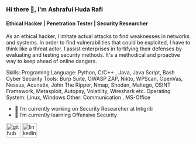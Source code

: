 ### Hi there 👋, I'm Ashraful Huda Rafi
#### Ethical Hacker | Penetration Tester | Security Researcher
As an ethical hacker, I imitate actual attacks to find weaknesses in networks and systems. In order to find vulnerabilities that could be exploited, I have to think like a threat actor. I assist enterprises in fortifying their defenses by evaluating and testing security methods. It's a methodical and proactive way to keep ahead of online dangers.

Skills: Programing Language: Python, C/C++ , Java, Java Script, Bash  Cyber Security Tools: Burp Suite, OWASP ZAP, Nikto, WPScan, OpenVas, Nessus, Acunetix, John The Ripper, Nmap,     Shodan, Maltego, OSINT Framework, Metasploit,  Autopsy, Volatility, Wireshark etc.     Operating System: Linux, Windows     Other: Communication , MS-Office

- 🔭 I’m currently working on Security Researcher at Intigriti 
- 🌱 I’m currently learning Offensive Security 


[<img src='https://cdn.jsdelivr.net/npm/simple-icons@3.0.1/icons/github.svg' alt='github' height='40'>](https://github.com/Ashraful-Huda-Rafi)  [<img src='https://cdn.jsdelivr.net/npm/simple-icons@3.0.1/icons/linkedin.svg' alt='linkedin' height='40'>](https://www.linkedin.com/in/www.linkedin.com/in/ashraful-huda74/)  

